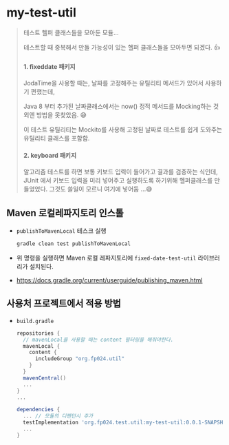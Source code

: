 # my-test-util

> 테스트 헬퍼 클래스들을 모아둔 모듈...
>
> 테스트할 때 중복해서 만들 가능성이 있는 헬퍼 클래스들을 모아두면 되겠다. 👍
>
> 
>
> #### 1. fixeddate 패키지
>
> JodaTime을 사용할 때는, 날짜를 고정해주는 유틸리티 메서드가 있어서 사용하기 편했는데, 
>
> Java 8 부터 추가된 날짜클래스에서는 now() 정적 메서드를 Mocking하는 것외엔 방법을 못찾았음. 😅
>
> 이 테스트 유틸리티는 Mockito를 사용해 고정된 날짜로 테스트를 쉽게 도와주는 유틸리티 클래스를 포함함.
>
> 
>
> #### 2. keyboard 패키지
>
> 알고리즘 테스트를 하면 보통 키보드 입력이 들어가고 결과를 검증하는 식인데, JUnit 에서 키보드 입력을 미리 넣어주고 실행하도록 하기위해 헬퍼클래스를 만들었었다. 그것도 쓸일이 모르니 여기에 넣어둠 ...😅





## Maven 로컬레파지토리 인스톨

* `publishToMavenLocal` 테스크 실행

  ```sh
  gradle clean test publishToMavenLocal
  ```

* 위 명령을 실행하면 Maven 로컬 레파지토리에 `fixed-date-test-util` 라이브러리가 설치된다.

* https://docs.gradle.org/current/userguide/publishing_maven.html

  

## 사용처 프로젝트에서 적용 방법

* `build.gradle`

  ```groovy
  repositories {
    // mavenLocal을 사용할 때는 content 필터링을 해줘야한다.
    mavenLocal {    
      content {
        includeGroup "org.fp024.util"
      }
    }
    mavenCentral()
    ...
  }
  ...
  
  dependencies {
    ... // 모듈의 디펜던시 추가
    testImplementation 'org.fp024.test.util:my-test-util:0.0.1-SNAPSHOT'
    ...
  }
  ```
  
  
